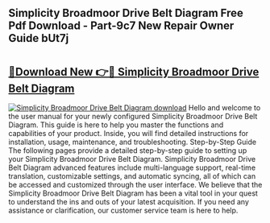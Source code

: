## Simplicity Broadmoor Drive Belt Diagram Free Pdf Download - Part-9c7 New Repair Owner Guide bUt7j

# <h2><a href="http://dfm4b1h.blite.top/?on=Simplicity+Broadmoor+Drive+Belt+Diagram">🔗Download New 👉🔴 Simplicity Broadmoor Drive Belt Diagram</a></h2>

[![Simplicity Broadmoor Drive Belt Diagram download](https://i.imgur.com/lujVjoI.png)](http://dfm4b1h.blite.top/?on=Simplicity+Broadmoor+Drive+Belt+Diagram)
Hello and welcome to the user manual for your newly configured Simplicity Broadmoor Drive Belt Diagram. This guide is here to help you master the functions and capabilities of your product. Inside, you will find detailed instructions for installation, usage, maintenance, and troubleshooting. Step-by-Step Guide The following pages provide a detailed step-by-step guide to setting up your Simplicity Broadmoor Drive Belt Diagram. Simplicity Broadmoor Drive Belt Diagram advanced features include multi-language support, real-time translation, customizable settings, and automatic syncing, all of which can be accessed and customized through the user interface. We believe that the Simplicity Broadmoor Drive Belt Diagram has been a vital tool in your quest to understand the ins and outs of your latest acquisition. If you need any assistance or clarification, our customer service team is here to help.
